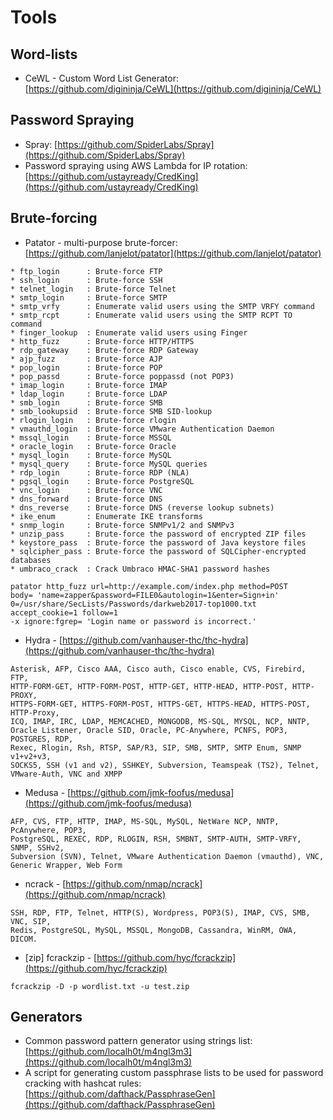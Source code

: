 # Tools

## Word-lists

- CeWL - Custom Word List Generator: [https://github.com/digininja/CeWL](https://github.com/digininja/CeWL)

## Password Spraying

- Spray: [https://github.com/SpiderLabs/Spray](https://github.com/SpiderLabs/Spray)
- Password spraying using AWS Lambda for IP rotation: [https://github.com/ustayready/CredKing](https://github.com/ustayready/CredKing)

## Brute-forcing

- Patator - multi-purpose brute-forcer: [https://github.com/lanjelot/patator](https://github.com/lanjelot/patator)

```
* ftp_login      : Brute-force FTP
* ssh_login      : Brute-force SSH
* telnet_login   : Brute-force Telnet
* smtp_login     : Brute-force SMTP
* smtp_vrfy      : Enumerate valid users using the SMTP VRFY command
* smtp_rcpt      : Enumerate valid users using the SMTP RCPT TO command
* finger_lookup  : Enumerate valid users using Finger
* http_fuzz      : Brute-force HTTP/HTTPS
* rdp_gateway    : Brute-force RDP Gateway
* ajp_fuzz       : Brute-force AJP
* pop_login      : Brute-force POP
* pop_passd      : Brute-force poppassd (not POP3)
* imap_login     : Brute-force IMAP
* ldap_login     : Brute-force LDAP
* smb_login      : Brute-force SMB
* smb_lookupsid  : Brute-force SMB SID-lookup
* rlogin_login   : Brute-force rlogin
* vmauthd_login  : Brute-force VMware Authentication Daemon
* mssql_login    : Brute-force MSSQL
* oracle_login   : Brute-force Oracle
* mysql_login    : Brute-force MySQL
* mysql_query    : Brute-force MySQL queries
* rdp_login      : Brute-force RDP (NLA)
* pgsql_login    : Brute-force PostgreSQL
* vnc_login      : Brute-force VNC
* dns_forward    : Brute-force DNS
* dns_reverse    : Brute-force DNS (reverse lookup subnets)
* ike_enum       : Enumerate IKE transforms
* snmp_login     : Brute-force SNMPv1/2 and SNMPv3
* unzip_pass     : Brute-force the password of encrypted ZIP files
* keystore_pass  : Brute-force the password of Java keystore files
* sqlcipher_pass : Brute-force the password of SQLCipher-encrypted databases
* umbraco_crack  : Crack Umbraco HMAC-SHA1 password hashes
```

```
patator http_fuzz url=http://example.com/index.php method=POST
body=​ 'name=zapper&password=FILE0&autologin=1&enter=Sign+in'
0=/usr/share/SecLists/Passwords/darkweb2017-top1000.txt accept_cookie=1 follow=1
-x ignore:fgrep=​ 'Login name or password is incorrect.'
```

- Hydra - [https://github.com/vanhauser-thc/thc-hydra](https://github.com/vanhauser-thc/thc-hydra)

```
Asterisk, AFP, Cisco AAA, Cisco auth, Cisco enable, CVS, Firebird, FTP,
HTTP-FORM-GET, HTTP-FORM-POST, HTTP-GET, HTTP-HEAD, HTTP-POST, HTTP-PROXY,
HTTPS-FORM-GET, HTTPS-FORM-POST, HTTPS-GET, HTTPS-HEAD, HTTPS-POST, HTTP-Proxy,
ICQ, IMAP, IRC, LDAP, MEMCACHED, MONGODB, MS-SQL, MYSQL, NCP, NNTP,
Oracle Listener, Oracle SID, Oracle, PC-Anywhere, PCNFS, POP3, POSTGRES, RDP,
Rexec, Rlogin, Rsh, RTSP, SAP/R3, SIP, SMB, SMTP, SMTP Enum, SNMP v1+v2+v3,
SOCKS5, SSH (v1 and v2), SSHKEY, Subversion, Teamspeak (TS2), Telnet,
VMware-Auth, VNC and XMPP
```

- Medusa - [https://github.com/jmk-foofus/medusa](https://github.com/jmk-foofus/medusa)

```
AFP, CVS, FTP, HTTP, IMAP, MS-SQL, MySQL, NetWare NCP, NNTP, PcAnywhere, POP3,
PostgreSQL, REXEC, RDP, RLOGIN, RSH, SMBNT, SMTP-AUTH, SMTP-VRFY, SNMP, SSHv2,
Subversion (SVN), Telnet, VMware Authentication Daemon (vmauthd), VNC,
Generic Wrapper, Web Form
```

- ncrack - [https://github.com/nmap/ncrack](https://github.com/nmap/ncrack)

```
SSH, RDP, FTP, Telnet, HTTP(S), Wordpress, POP3(S), IMAP, CVS, SMB, VNC, SIP,
Redis, PostgreSQL, MySQL, MSSQL, MongoDB, Cassandra, WinRM, OWA, DICOM.
```

- [zip] fcrackzip - [https://github.com/hyc/fcrackzip](https://github.com/hyc/fcrackzip)

```
fcrackzip -D -p wordlist.txt -u test.zip
```

## Generators
- Common password pattern generator using strings list: [https://github.com/localh0t/m4ngl3m3](https://github.com/localh0t/m4ngl3m3)
- A script for generating custom passphrase lists to be used for password cracking with hashcat rules: [https://github.com/dafthack/PassphraseGen](https://github.com/dafthack/PassphraseGen)
